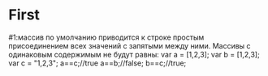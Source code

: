 # First
#1:массив по умолчанию приводится к строке простым присоединением всех значений с запятыми между ними.
Массивы с одинаковым содержимым не будут равны:
var a = [1,2,3];
var b = [1,2,3];
var c = "1,2,3";
a==c;//true
a==b;//false;
b==c;//true;

